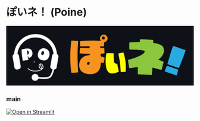 # ぽいネ！ (Poine)
<img src="static/description/logo.png" alt="ぽいネ！">

### main
[![Open in Streamlit](https://static.streamlit.io/badges/streamlit_badge_black_white.svg)](https://kitsuya0828-inpersonation-app-home-aaa1x7.streamlitapp.com/)
